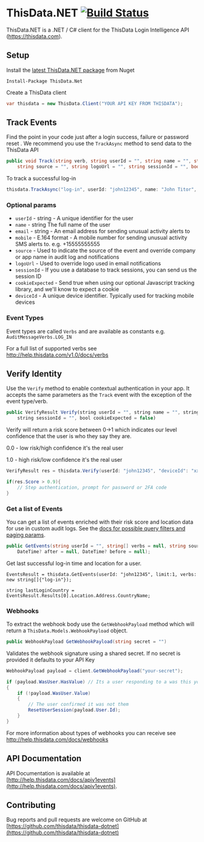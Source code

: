 ThisData.NET [![Build Status](https://travis-ci.org/thisdata/thisdata-dotnet.png?branch=master)](https://travis-ci.org/thisdata/thisdata-dotnet)
=============

ThisData.NET is a .NET / C# client for the ThisData Login Intelligence API (https://thisdata.com).

## Setup
Install the [latest ThisData.NET package](https://www.nuget.org/packages/ThisData.NET) from Nuget
```
Install-Package ThisData.Net
```

Create a ThisData client
```csharp
var thisdata = new ThisData.Client("YOUR API KEY FROM THISDATA");
```

## Track Events
Find the point in your code just after a login success, failure or password reset .
We recommend you use the `TrackAsync` method to send data to the ThisData API 

```csharp
public void Track(string verb, string userId = "", string name = "", string email = "", string mobile = "", 
	string source = "", string logoUrl = "", string sessionId = "", bool cookieExpected = false, string deviceId = "")
```

To track a successful log-in
```csharp
thisdata.TrackAsync("log-in", userId: "john12345", name: "John Titor", email: "john+titor@thisdata.com");
```

### Optional params
* `userId` - string - A unique identifier for the user
* `name` - string The full name of the user
* `email` - string - An email address for sending unusual activity alerts to
* `mobile` - E.164 format - A mobile number for sending unusual activity SMS alerts to. e.g. +15555555555
* `source` - Used to indicate the source of the event and override company or app name in audit log and notifications
* `logoUrl` - Used to override logo used in email notifications
* `sessionId` - If you use a database to track sessions, you can send us the session ID
* `cookieExpected` - Send true when using our optional Javascript tracking library, and we'll know to expect a cookie
* `deviceId` - A unique device identifier. Typically used for tracking mobile devices

### Event Types
Event types are called `Verbs` and are available as constants e.g. `AuditMessageVerbs.LOG_IN`

For a full list of supported verbs see http://help.thisdata.com/v1.0/docs/verbs


## Verify Identity
Use the `Verify` method to enable contextual authentication in your app. It accepts the same parameters as the `Track` event with the exception of the event type/verb.

```js
public VerifyResult Verify(string userId = "", string name = "", string email = "", string mobile = "", string source = "", 
	string sessionId = "", bool cookieExpected = false)
```

Verify will return a risk score between 0->1 which indicates our level confidence that the user is who they say they are.


0.0 - low risk/high confidence it's the real user

1.0 - high risk/low confidence it's the real user


```csharp
VerifyResult res = thisdata.Verify(userId: "john12345", "deviceId": "xxx-xxx-xxx");

if(res.Score > 0.9){
	// Step authentication, prompt for password or 2FA code
}
```

### Get a list of Events
You can get a list of events enriched with their risk score and location data for use in custom audit logs. 
See the [docs for possible query filters and paging params](http://help.thisdata.com/docs/v1getevents).

```csharp
public GetEvents(string userId = "", string[] verbs = null, string source = "", int limit = 50, int offset = 0, 
	DateTime? after = null, DateTime? before = null);
```

Get last successful log-in time and location for a user.

```
EventsResult = thisdata.GetEvents(userId: "john12345", limit:1, verbs: new string[]{"log-in"});

string lastLoginCountry = EventsResult.Results[0].Location.Address.CountryName;
```


### Webhooks
To extract the webhook body use the `GetWebhookPayload` method which will return a `ThisData.Models.WebhookPayload` object.

```csharp
public WebhookPayload GetWebhookPayload(string secret = "") 
```

Validates the webhook signature using a shared secret. If no secret is provided it defaults to your API Key
```csharp
WebhookPayload payload = client.GetWebhookPayload("your-secret");

if (payload.WasUser.HasValue) // Its a user responding to a was this you notification
{
    if (!payload.WasUser.Value)
    {
        // The user confirmed it was not them
        ResetUserSession(payload.User.Id);
    }
}
```

For more information about types of webhooks you can receive see http://help.thisdata.com/docs/webhooks


## API Documentation
API Documentation is available at [http://help.thisdata.com/docs/apiv1events](http://help.thisdata.com/docs/apiv1events).

## Contributing
Bug reports and pull requests are welcome on GitHub at [https://github.com/thisdata/thisdata-dotnet](https://github.com/thisdata/thisdata-dotnet)